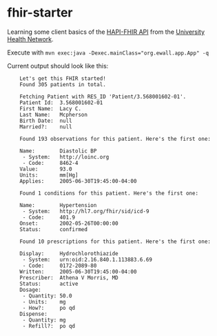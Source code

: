 fhir-starter
============

Learning some client basics of the [HAPI-FHIR API](https://jamesagnew.github.io/hapi-fhir/) from the [University Health Network](http://www.uhn.ca/).

Execute with `mvn exec:java -Dexec.mainClass="org.ewall.app.App" -q`

Current output should look like this:

		Let's get this FHIR started!
		Found 305 patients in total.

		Fetching Patient with RES_ID 'Patient/3.568001602-01'.
		Patient Id:  3.568001602-01
		First Name:  Lacy C.
		Last Name:   Mcpherson
		Birth Date:  null
		Married?:    null

		Found 193 observations for this patient. Here's the first one:

		Name:        Diastolic BP
		 - System:   http://loinc.org
		 - Code:     8462-4
		Value:       93.0
		Units:       mm[Hg]
		Applies:     2005-06-30T19:45:00-04:00

		Found 1 conditions for this patient. Here's the first one:

		Name:        Hypertension
		 - System:   http://hl7.org/fhir/sid/icd-9
		 - Code:     401.9
		Onset:       2002-05-26T00:00:00
		Status:      confirmed

		Found 10 prescriptions for this patient. Here's the first one:

		Display:     Hydrochlorothiazide
		 - System:   urn:oid:2.16.840.1.113883.6.69
		 - Code:     0172-2089-80
		Written:     2005-06-30T19:45:00-04:00
		Prescriber:  Athena V Morris, MD
		Status:      active
		Dosage:
		 - Quantity: 50.0
		 - Units:    mg
		 - How?:     po qd
		Dispense:
		 - Quantity: mg
		 - Refill?:  po qd

